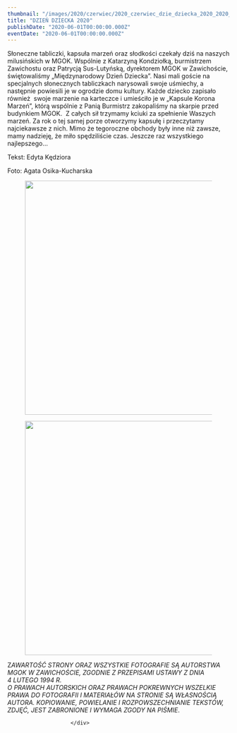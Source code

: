 ```yaml
---
thumbnail: "/images/2020/czerwiec/2020_czerwiec_dzie_dziecka_2020_2020_06_dzie_dziecka_2020_DD1.jpg"
title: "DZIEŃ DZIECKA 2020"
publishDate: "2020-06-01T00:00:00.000Z"
eventDate: "2020-06-01T00:00:00.000Z"
---
```


<div class="entry-content">
							
							
<p>Słoneczne tabliczki, kapsuła marzeń oraz słodkości czekały dziś na naszych milusińskich w MGOK. Wspólnie z Katarzyną Kondziołką, burmistrzem Zawichostu oraz Patrycją Sus-Lutyńską, dyrektorem MGOK w Zawichoście, świętowaliśmy „Międzynarodowy Dzień Dziecka”. Nasi mali goście na specjalnych słonecznych tabliczkach narysowali swoje uśmiechy, a następnie powiesili je w ogrodzie domu kultury. Każde dziecko zapisało również&nbsp; swoje marzenie na karteczce i umieściło je w „Kapsule Korona Marzeń”, którą wspólnie z Panią Burmistrz zakopaliśmy na skarpie przed budynkiem MGOK.&nbsp; Z całych sił trzymamy kciuki za spełnienie Waszych marzeń. Za rok o tej samej porze otworzymy kapsułę i przeczytamy najciekawsze z nich. Mimo że tegoroczne obchody były inne niż zawsze, mamy nadzieję, że miło spędziliście czas. Jeszcze raz wszystkiego najlepszego…</p>



<p>Tekst: Edyta Kędziora</p>



<p>Foto: Agata Osika-Kucharska</p>



<figure class="wp-block-image size-large"><img fetchpriority="high" decoding="async" width="800" height="531" src="/images/2020/czerwiec/2020_czerwiec_dzie_dziecka_2020_2020_06_dzie_dziecka_2020_DD1.jpg" alt="" class="wp-image-7460" srcset="/images/2020/czerwiec/2020_czerwiec_dzie_dziecka_2020_2020_06_dzie_dziecka_2020_DD1.jpg 800w, /images/2020/czerwiec/DD1-300x199.jpg 300w, /images/2020/czerwiec/DD1-768x510.jpg 768w" sizes="(max-width: 800px) 100vw, 800px"></figure>



<figure class="wp-block-image size-large"><img decoding="async" width="800" height="531" src="/images/2020/czerwiec/2020_czerwiec_dzie_dziecka_2020_2020_06_dzie_dziecka_2020_DD2.jpg" alt="" class="wp-image-7461" srcset="/images/2020/czerwiec/2020_czerwiec_dzie_dziecka_2020_2020_06_dzie_dziecka_2020_DD2.jpg 800w, /images/2020/czerwiec/DD2-300x199.jpg 300w, /images/2020/czerwiec/DD2-768x510.jpg 768w" sizes="(max-width: 800px) 100vw, 800px"></figure>



<p>Z<em>AWARTOŚĆ STRONY ORAZ WSZYSTKIE FOTOGRAFIE SĄ AUTORSTWA MGOK W ZAWICHOŚCIE, ZGODNIE Z PRZEPISAMI USTAWY Z DNIA&nbsp;</em><br><em>4 LUTEGO 1994 R.<br>O PRAWACH AUTORSKICH ORAZ PRAWACH POKREWNYCH WSZELKIE PRAWA DO FOTOGRAFII I MATERIAŁÓW NA STRONIE SĄ WŁASNOŚCIĄ AUTORA. KOPIOWANIE, POWIELANIE I ROZPOWSZECHNIANIE TEKSTÓW, ZDJĘĆ, JEST ZABRONIONE I WYMAGA ZGODY NA PIŚMIE</em>.</p>
						
						</div>
